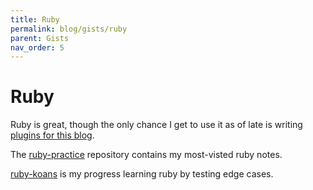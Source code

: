 ```yaml
---
title: Ruby
permalink: blog/gists/ruby
parent: Gists
nav_order: 5
---
```


# Ruby

Ruby is great, though the only chance I get to use it as of late is writing [plugins for this blog](https://github.com/picaq/picaq.github.io/tree/master/_plugins).

The [ruby-practice](https://github.com/picaq/ruby-practice/tree/main?tab=readme-ov-file#ruby-practice-and-notes) repository contains my most-visted ruby notes.

[ruby-koans](https://github.com/picaq/ruby-koans?tab=readme-ov-file#ruby-koans) is my progress learning ruby by testing edge cases.
